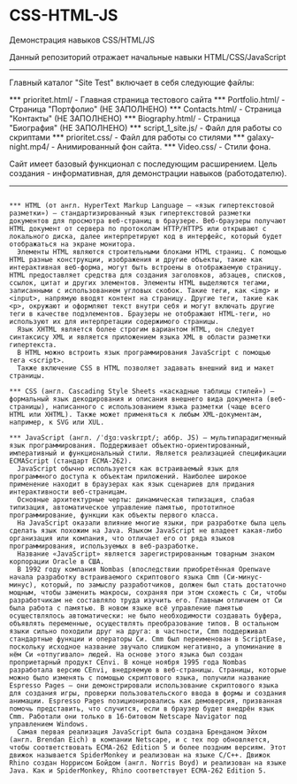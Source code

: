# CSS-HTML-JS
Демонстрация навыков CSS/HTML/JS

Данный репозиторий отражает начальные навыки HTML/CSS/JavaScript

-----------------------------------------------------------------------------------------------------------------------------------------------------------
Главный каталог "Site Test" включает в себя следующие файлы:

*** prioritet.html/ - Главная страница тестового сайта
*** Portfolio.html/ - Страница "Портфолио" (НЕ ЗАПОЛНЕНО)
*** Contacts.html/  - Страница "Контакты"  (НЕ ЗАПОЛНЕНО)
*** Biography.html/ - Страница "Биография" (НЕ ЗАПОЛНЕНО)
*** script_1_site.js/ - Файл для работы со скриптами
*** prioritet.css/ - Файл для работы со стилями
*** galaxy-night.mp4/ - Анимированный фон сайта.
*** Video.css/ - Стили фона.

Сайт имеет базовый функционал с последующим расширением. Цель создания - информативная, для демонстрации навыков (работодателю).

---------------------------------------------------------------------------------------------------------------------------------------------------------------
~~~Немного теоретической информации (для наполненности)

*** HTML (от англ. HyperText Markup Language — «язык гипертекстовой разметки») — стандартизированный язык гипертекстовой разметки документов для просмотра веб-страниц в браузере. Веб-браузеры получают HTML документ от сервера по протоколам HTTP/HTTPS или открывают с локального диска, далее интерпретируют код в интерфейс, который будет отображаться на экране монитора.
  Элементы HTML являются строительными блоками HTML страниц. С помощью HTML разные конструкции, изображения и другие объекты, такие как интерактивная веб-форма, могут быть встроены в отображаемую страницу. HTML предоставляет средства для создания заголовков, абзацев, списков, ссылок, цитат и других элементов. Элементы HTML выделяются тегами, записанными с использованием угловых скобок. Такие теги, как <img> и <input>, напрямую вводят контент на страницу. Другие теги, такие как <p>, окружают и оформляют текст внутри себя и могут включать другие теги в качестве подэлементов. Браузеры не отображают HTML-теги, но используют их для интерпретации содержимого страницы.
  Язык XHTML является более строгим вариантом HTML, он следует синтаксису XML и является приложением языка XML в области разметки гипертекста.
  В HTML можно встроить язык программирования JavaScript с помощью тега <script>.
  Также включение CSS в HTML позволяет задавать внешний вид и макет страницы.

*** CSS (англ. Cascading Style Sheets «каскадные таблицы стилей») — формальный язык декодирования и описания внешнего вида документа (веб-страницы), написанного с использованием языка разметки (чаще всего HTML или XHTML). Также может применяться к любым XML-документам, например, к SVG или XUL.

*** JavaScript (англ. /ˈdʒɑːvəskrɪpt/; аббр. JS) — мультипарадигменный язык программирования. Поддерживает объектно-ориентированный, императивный и функциональный стили. Является реализацией спецификации ECMAScript (стандарт ECMA-262).
  JavaScript обычно используется как встраиваемый язык для программного доступа к объектам приложений. Наиболее широкое применение находит в браузерах как язык сценариев для придания интерактивности веб-страницам.
  Основные архитектурные черты: динамическая типизация, слабая типизация, автоматическое управление памятью, прототипное программирование, функции как объекты первого класса.
  На JavaScript оказали влияние многие языки, при разработке была цель сделать язык похожим на Java. Языком JavaScript не владеет какая-либо организация или компания, что отличает его от ряда языков программирования, используемых в веб-разработке.
  Название «JavaScript» является зарегистрированным товарным знаком корпорации Oracle в США.
  В 1992 году компания Nombas (впоследствии приобретённая Openwave начала разработку встраиваемого скриптового языка Cmm (Си-минус-минус), который, по замыслу разработчиков, должен был стать достаточно мощным, чтобы заменить макросы, сохраняя при этом схожесть с Си, чтобы разработчикам не составляло труда изучить его. Главным отличием от Си была работа с памятью. В новом языке всё управление памятью осуществлялось автоматически: не было необходимости создавать буфера, объявлять переменные, осуществлять преобразование типов. В остальном языки сильно походили друг на друга: в частности, Cmm поддерживал стандартные функции и операторы Си. Cmm был переименован в ScriptEase, поскольку исходное название звучало слишком негативно, а упоминание в нём Си «отпугивало» людей. На основе этого языка был создан проприетарный продукт CEnvi. В конце ноября 1995 года Nombas разработала версию CEnvi, внедряемую в веб-страницы. Страницы, которые можно было изменять с помощью скриптового языка, получили название Espresso Pages — они демонстрировали использование скриптового языка для создания игры, проверки пользовательского ввода в формы и создания анимации. Espresso Pages позиционировались как демоверсия, призванная помочь представить, что случится, если в браузер будет внедрён язык Cmm. Работали они только в 16-битовом Netscape Navigator под управлением Windows.
  Самая первая реализация JavaScript была создана Бренданом Эйхом (англ. Brendan Eich) в компании Netscape, и с тех пор обновляется, чтобы соответствовать ECMA-262 Edition 5 и более поздним версиям. Этот движок называется SpiderMonkey и реализован на языке C/C++. Движок Rhino создан Норрисом Бойдом (англ. Norris Boyd) и реализован на языке Java. Как и SpiderMonkey, Rhino соответствует ECMA-262 Edition 5.
